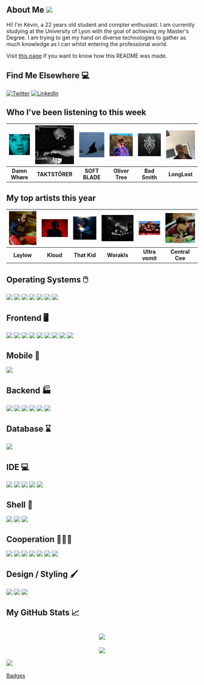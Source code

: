 ## About Me <img src="https://raw.githubusercontent.com/MartinHeinz/MartinHeinz/master/wave.gif" width="30px">

Hi! I'm Kévin, a 22 years old student and compter enthusiast. I am currently studying at the University of Lyon with the goal of achieving my Master's Degree.
I am trying to get my hand on diverse technologies to gather as much knowledge as I can whilst entering the professional world.

[//]: # (<p align="center">)
[//]: # (  <br><img src="https://badges.pufler.dev/visits/KevinFroissart/KevinFroissart"><br>)
[//]: # (  <b>I Have<br><img src="https://badges.pufler.dev/repos/KevinFroissart">)
[//]: # (  <br>Been Here For</b><br><img src="https://badges.pufler.dev/years/KevinFroissart"></p>)

Visit [this page](https://github.com/KevinFroissart/KevinFroissart) if you want to know how this README was made.

## Find Me Elsewhere :computer:

<a href="https://twitter.com/FroissartK" target="_blank"><img src="https://img.shields.io/badge/Twitter-1DA1F2?style=for-the-badge&logo=twitter&logoColor=white" alt="Twitter"></a>
<a href="https://www.linkedin.com/in/kevin-froissart/" target="_blank"><img src="https://img.shields.io/badge/LinkedIn-0077B5?style=for-the-badge&logo=linkedin&logoColor=white" alt="LinkedIn"></a>

## Who I've been listening to this week
| <img src=https://raw.githubusercontent.com/KevinFroissart/KevinFroissart/master/artist_images/b5fbcf9f0b1ae04aa496daba8005c67d.jpg> | <img src=https://raw.githubusercontent.com/KevinFroissart/KevinFroissart/master/artist_images/d0c87dc688dfd3d59b379e159971a08b.jpg> | <img src=https://raw.githubusercontent.com/KevinFroissart/KevinFroissart/master/artist_images/1514b21359d5930e2dc42bbb1040bb65.jpg> | <img src=https://raw.githubusercontent.com/KevinFroissart/KevinFroissart/master/artist_images/62e61f15ba0b6746f7e9a314de145e28.jpg> | <img src=https://raw.githubusercontent.com/KevinFroissart/KevinFroissart/master/artist_images/699778fbfbdcb91b6452b597a08f9da5.jpg> | <img src=https://raw.githubusercontent.com/KevinFroissart/KevinFroissart/master/artist_images/082c3a2c7dff1aa6776e99d98fa50acb.jpg>  |
| :---: | :---: | :---: | :---: | :---: | :---: |
| <b>Damn Whøre</b> | <b>TAKTSTÖRER</b> | <b>SOFT BLADE</b> | <b>Oliver Tree</b> | <b>Bad Smith</b> | <b>LongLost</b>  |


## My top artists this year
| <img src=https://raw.githubusercontent.com/KevinFroissart/KevinFroissart/master/artist_images/cc8426d06fe2dd48222f487e3906585e.jpg> | <img src=https://raw.githubusercontent.com/KevinFroissart/KevinFroissart/master/artist_images/9d138691993eb67cb6b82b0b4af7a171.jpg> | <img src=https://raw.githubusercontent.com/KevinFroissart/KevinFroissart/master/artist_images/db735a2aa9b0fa5b539af6352925f0b2.jpg> | <img src=https://raw.githubusercontent.com/KevinFroissart/KevinFroissart/master/artist_images/635423b8ab894a46caebc818df58cf0a.jpg> | <img src=https://raw.githubusercontent.com/KevinFroissart/KevinFroissart/master/artist_images/6158a0f03eb34cf9bb622451b7f204aa.jpg> | <img src=https://raw.githubusercontent.com/KevinFroissart/KevinFroissart/master/artist_images/1c6c48c46e99af0781170baaad42d846.jpg>  |
| :---: | :---: | :---: | :---: | :---: | :---: |
| <b>Laylow</b> | <b>Kloud</b> | <b>That Kid</b> | <b>Worakls</b> | <b>Ultra vomit</b> | <b>Central Cee</b>  |


## Operating Systems 🖱️

![](https://img.shields.io/badge/Linux-FCC624?style=for-the-badge&logo=linux&logoColor=black)
![](https://img.shields.io/badge/Ubuntu-E95420?style=for-the-badge&logo=ubuntu&logoColor=white)
![](https://img.shields.io/badge/Cent%20OS-262577?style=for-the-badge&logo=CentOS&logoColor=white)
![](https://img.shields.io/badge/Debian-A81D33?style=for-the-badge&logo=debian&logoColor=white)
![](https://img.shields.io/badge/Fedora-294172?style=for-the-badge&logo=fedora&logoColor=white)
![](https://img.shields.io/badge/Kali_Linux-557C94?style=for-the-badge&logo=kali-linux&logoColor=white)
![](https://img.shields.io/badge/Windows-0078D6?style=for-the-badge&logo=windows&logoColor=white)    

## Frontend 🖥️

![](https://img.shields.io/badge/HTML5-E34F26?style=for-the-badge&logo=html5&logoColor=white)
![](https://img.shields.io/badge/CSS3-1572B6?style=for-the-badge&logo=css3&logoColor=white)
![](https://img.shields.io/badge/Sass-CC6699?style=for-the-badge&logo=sass&logoColor=white)
![](https://img.shields.io/badge/JavaScript-F7DF1E?style=for-the-badge&logo=javascript&logoColor=black)
![](https://img.shields.io/badge/TypeScript-007ACC?style=for-the-badge&logo=typescript&logoColor=whit)
![](https://img.shields.io/badge/Angular-DD0031?style=for-the-badge&logo=angular&logoColor=white)
![](https://img.shields.io/badge/AngularJS-E23237?style=for-the-badge&logo=angularjs&logoColor=white)
![](https://img.shields.io/badge/Vue.js-35495E?style=for-the-badge&logo=vue.js&logoColor=4FC08D)
![](https://img.shields.io/badge/React_Native-20232A?style=for-the-badge&logo=react&logoColor=61DAFB)    

## Mobile 📱

![](https://img.shields.io/badge/Android-3DDC84?style=for-the-badge&logo=android&logoColor=white)    

## Backend 🏭

![](https://img.shields.io/badge/Java-ED8B00?style=for-the-badge&logo=java&logoColor=white)
![](https://img.shields.io/badge/Spring-6DB33F?style=for-the-badge&logo=spring&logoColor=white)
![](https://img.shields.io/badge/Hibernate-59666C?style=for-the-badge&logo=Hibernate&logoColor=white)
![](https://img.shields.io/badge/Express.js-404D59?style=for-the-badge)
![](https://img.shields.io/badge/C-00599C?style=for-the-badge&logo=c&logoColor=white)
![](https://img.shields.io/badge/C%2B%2B-00599C?style=for-the-badge&logo=c%2B%2B&logoColor=white)


## Database ⌛

![](https://img.shields.io/badge/PostgreSQL-316192?style=for-the-badge&logo=postgresql&logoColor=white)

## IDE 💻

![](https://img.shields.io/badge/IntelliJ_IDEA-000000.svg?style=for-the-badge&logo=intellij-idea&logoColor=white)
![](https://img.shields.io/badge/Visual_Studio_Code-0078D4?style=for-the-badge&logo=visual%20studio%20code&logoColor=white)
![](https://img.shields.io/badge/Android_Studio-3DDC84?style=for-the-badge&logo=android-studio&logoColor=whit)
![](https://img.shields.io/badge/PyCharm-000000.svg?&style=for-the-badge&logo=PyCharm&logoColor=white)
![](https://img.shields.io/badge/Atom-66595C?style=for-the-badge&logo=Atom&logoColor=white)

## Shell 🔲

![](https://img.shields.io/badge/Shell_Script-121011?style=for-the-badge&logo=gnu-bash&logoColor=white)
![](https://img.shields.io/badge/tmux-1BB91F?style=for-the-badge&logo=tmux&logoColor=white)
![](https://img.shields.io/badge/Powershell-2CA5E0?style=for-the-badge&logo=powershell&logoColor=white)

## Cooperation 🧑‍🤝‍🧑

![](https://img.shields.io/badge/Jira-0052CC?style=for-the-badge&logo=Jira&logoColor=white)
![](https://img.shields.io/badge/GIT-E44C30?style=for-the-badge&logo=git&logoColor=white)
![](https://img.shields.io/badge/Miro-050038?style=for-the-badge&logo=Miro&logoColor=white)
![](https://img.shields.io/badge/Notion-000000?style=for-the-badge&logo=notion&logoColor=white)
![](https://img.shields.io/badge/Overleaf-47A141?style=for-the-badge&logo=Overleaf&logoColor=white)
![](https://img.shields.io/badge/Trello-0052CC?style=for-the-badge&logo=trello&logoColor=white)
![](https://img.shields.io/badge/Microsoft_Office-D83B01?style=for-the-badge&logo=microsoft-office&logoColor=white)

## Design / Styling 🖌️

![](https://img.shields.io/badge/Adobe%20Photoshop-31A8FF?style=for-the-badge&logo=Adobe%20Photoshop&logoColor=black)
![](https://img.shields.io/badge/Adobe%20Premiere%20Pro-9999FF?style=for-the-badge&logo=Adobe%20Premiere%20Pro&logoColor=white)
![](https://img.shields.io/badge/Markdown-000000?style=for-the-badge&logo=markdown&logoColor=white)

## My GitHub Stats &#x1f4c8;

<p align="center">
  <br><img src="https://github-readme-stats.vercel.app/api?username=KevinFroissart&theme=blue-green&count_private=true"><br>
  <br><img src="https://github-readme-stats.vercel.app/api/top-langs/?username=KevinFroissart&theme=blue-green&count_private=true">

    
![](https://img.shields.io/badge/Made%20with-Python%20and%20Markdown-1f425f.svg)    

[Badges](https://dev.to/envoy_/150-badges-for-github-pnk)
